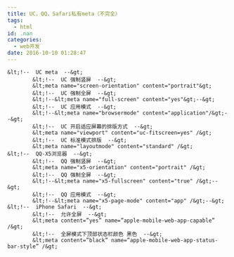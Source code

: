 ```yaml
---
title: UC，QQ，Safari私有meta（不完全）
tags:
  - html
id: .nan
categories:
  - web开发
date: 2016-10-10 01:28:47
---
```


    &lt;!--  UC meta  --&gt;
            &lt;!--  UC 强制竖屏  --&gt;
            &lt;meta name="screen-orientation" content="portrait"&gt;
            &lt;!--  UC 强制全屏  --&gt;
            &lt;!--&lt;meta name="full-screen" content="yes"&gt;--&gt;
            &lt;!--  UC 应用模式  --&gt;
            &lt;!--&lt;meta name="browsermode" content="application"/&gt;--&gt;
            &lt;!--  UC 开启适应屏幕的排版方式  --&gt;
            &lt;meta name="viewport" content="uc-fitscreen=yes" /&gt;
            &lt;!--  UC 标准模式排版  --&gt;
            &lt;meta name="layoutmode" content="standard" /&gt;
    &lt;!--  QQ-X5浏览器  --&gt;
            &lt;!--  QQ 强制竖屏  --&gt;
            &lt;meta name="x5-orientation" content="portrait" /&gt;
            &lt;!--  QQ 强制全屏  --&gt;
            &lt;!--&lt;meta name="x5-fullscreen" content="true" /&gt;--&gt;
            &lt;!--  QQ 应用模式  --&gt;
            &lt;!--&lt;meta name="x5-page-mode" content="app" /&gt;--&gt;
    &lt;!--  iPhone Safari  --&gt;
            &lt;!--  允许全屏  --&gt;
            &lt;meta content=”yes” name=”apple-mobile-web-app-capable” /&gt;
            &lt;!--  全屏模式下顶部状态栏颜色 黑色  --&gt;
            &lt;meta content=”black” name=”apple-mobile-web-app-status-bar-style” /&gt;

    